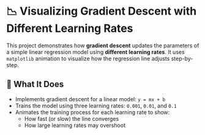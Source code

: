 # 📉 Visualizing Gradient Descent with Different Learning Rates

This project demonstrates how **gradient descent** updates the parameters of a simple linear regression model using **different learning rates**. It uses `matplotlib` animation to visualize how the regression line adjusts step-by-step.

## 🧠 What It Does

- Implements gradient descent for a linear model: `y = mx + b`
- Trains the model using three learning rates: `0.001`, `0.01`, and `0.1`
- Animates the training process for each learning rate to show:
  - How fast (or slow) the line converges
  - How large learning rates may overshoot
